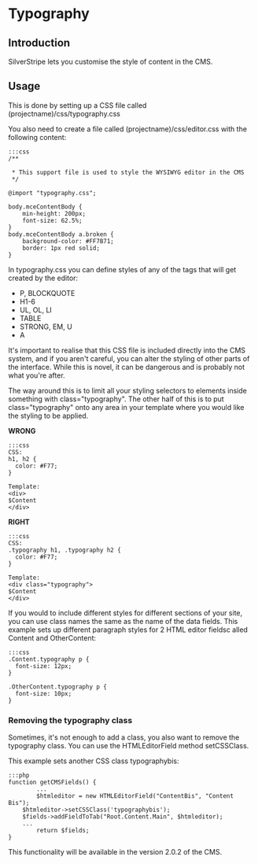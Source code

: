 # Typography
## Introduction
SilverStripe lets you customise the style of content in the CMS.  

## Usage
This is done by setting up a CSS file called
(projectname)/css/typography.css

You also need to create a file called (projectname)/css/editor.css with the following content:

	:::css
	/**
	
	 * This support file is used to style the WYSIWYG editor in the CMS
	 */
	
	@import "typography.css";
	
	body.mceContentBody {
		min-height: 200px;
		font-size: 62.5%;
	}
	body.mceContentBody a.broken {
		background-color: #FF7B71;
		border: 1px red solid;
	}



In typography.css you can define styles of any of the tags that will get created by the editor:

* P, BLOCKQUOTE
* H1-6
* UL, OL, LI
* TABLE
* STRONG, EM, U
* A

It's important to realise that this CSS file is included directly into the CMS system, and if you aren't careful, you
can alter the styling of other parts of the interface.  While this is novel, it can be dangerous and is probably not
what you're after.

The way around this is to limit all your styling selectors to elements inside something with class="typography".  The
other half of this is to put class="typography" onto any area in your template where you would like the styling to be
applied.

**WRONG**

	:::css
	CSS:
	h1, h2 {
	  color: #F77;
	}
	
	Template:
	<div>
	$Content
	</div>


**RIGHT**

	:::css
	CSS:
	.typography h1, .typography h2 {
	  color: #F77;
	}
	
	Template:
	<div class="typography">
	$Content
	</div>


If you would to include different styles for different sections of your site, you can use class names the same as the
name of the data fields. This example sets up different paragraph styles for 2 HTML editor fieldsc alled Content and
OtherContent:

	:::css
	.Content.typography p {
	  font-size: 12px;
	}
	
	.OtherContent.typography p {
	  font-size: 10px;
	}


### Removing the typography class

Sometimes, it's not enough to add a class, you also want to remove the typography class.  You can use the
HTMLEditorField method setCSSClass.

This example sets another CSS class typographybis:

	:::php
	function getCMSFields() {
	        ...
	        $htmleditor = new HTMLEditorField("ContentBis", "Content Bis");
		$htmleditor->setCSSClass('typographybis');
		$fields->addFieldToTab("Root.Content.Main", $htmleditor);
		...
	        return $fields;
	}


This functionality will be available in the version 2.0.2 of the CMS.

